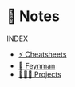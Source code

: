 # 📝 Notes 

INDEX

- [⚡️ Cheatsheets](./cheatsheets/)
- [🧪 Feynman](./feynman/)
- [🧙🏻‍♂️ Projects](./projects.md)
